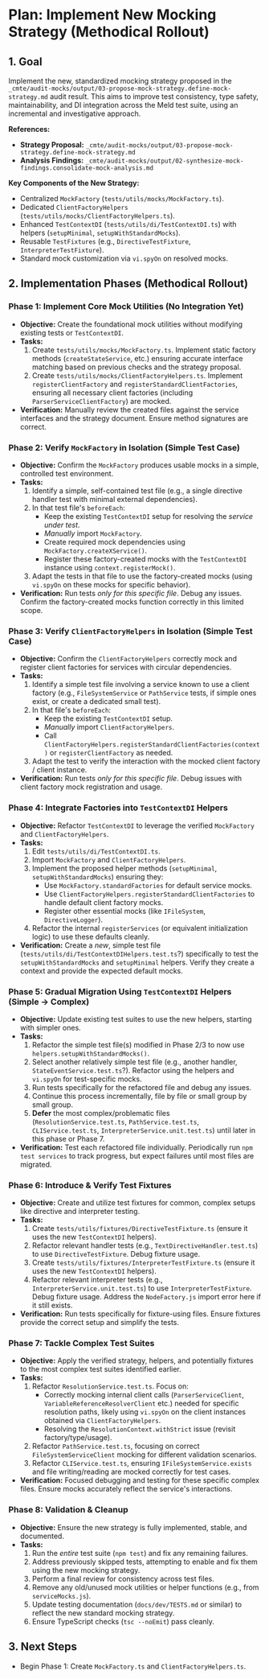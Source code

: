 # Plan: Implement New Mocking Strategy (Methodical Rollout)

## 1. Goal

Implement the new, standardized mocking strategy proposed in the `_cmte/audit-mocks/output/03-propose-mock-strategy.define-mock-strategy.md` audit result. This aims to improve test consistency, type safety, maintainability, and DI integration across the Meld test suite, using an incremental and investigative approach.

**References:**
*   **Strategy Proposal:** `_cmte/audit-mocks/output/03-propose-mock-strategy.define-mock-strategy.md`
*   **Analysis Findings:** `_cmte/audit-mocks/output/02-synthesize-mock-findings.consolidate-mock-analysis.md`

**Key Components of the New Strategy:**
*   Centralized `MockFactory` (`tests/utils/mocks/MockFactory.ts`).
*   Dedicated `ClientFactoryHelpers` (`tests/utils/mocks/ClientFactoryHelpers.ts`).
*   Enhanced `TestContextDI` (`tests/utils/di/TestContextDI.ts`) with helpers (`setupMinimal`, `setupWithStandardMocks`).
*   Reusable `TestFixtures` (e.g., `DirectiveTestFixture`, `InterpreterTestFixture`).
*   Standard mock customization via `vi.spyOn` on resolved mocks.

## 2. Implementation Phases (Methodical Rollout)

### Phase 1: Implement Core Mock Utilities (No Integration Yet)
*   **Objective:** Create the foundational mock utilities without modifying existing tests or `TestContextDI`.
*   **Tasks:**
    1.  Create `tests/utils/mocks/MockFactory.ts`. Implement static factory methods (`createStateService`, etc.) ensuring accurate interface matching based on previous checks and the strategy proposal.
    2.  Create `tests/utils/mocks/ClientFactoryHelpers.ts`. Implement `registerClientFactory` and `registerStandardClientFactories`, ensuring all necessary client factories (including `ParserServiceClientFactory`) are mocked.
*   **Verification:** Manually review the created files against the service interfaces and the strategy document. Ensure method signatures are correct.

### Phase 2: Verify `MockFactory` in Isolation (Simple Test Case)
*   **Objective:** Confirm the `MockFactory` produces usable mocks in a simple, controlled test environment.
*   **Tasks:**
    1.  Identify a simple, self-contained test file (e.g., a single directive handler test with minimal external dependencies).
    2.  In that test file's `beforeEach`:
        *   Keep the existing `TestContextDI` setup for resolving the *service under test*.
        *   *Manually* import `MockFactory`.
        *   Create required mock dependencies using `MockFactory.createXService()`.
        *   Register these factory-created mocks with the `TestContextDI` instance using `context.registerMock()`.
    3.  Adapt the tests in that file to use the factory-created mocks (using `vi.spyOn` on these mocks for specific behavior).
*   **Verification:** Run tests *only for this specific file*. Debug any issues. Confirm the factory-created mocks function correctly in this limited scope.

### Phase 3: Verify `ClientFactoryHelpers` in Isolation (Simple Test Case)
*   **Objective:** Confirm the `ClientFactoryHelpers` correctly mock and register client factories for services with circular dependencies.
*   **Tasks:**
    1.  Identify a simple test file involving a service known to use a client factory (e.g., `FileSystemService` or `PathService` tests, if simple ones exist, or create a dedicated small test).
    2.  In that file's `beforeEach`:
        *   Keep the existing `TestContextDI` setup.
        *   *Manually* import `ClientFactoryHelpers`.
        *   Call `ClientFactoryHelpers.registerStandardClientFactories(context)` or `registerClientFactory` as needed.
    3.  Adapt the test to verify the interaction with the mocked client factory / client instance.
*   **Verification:** Run tests *only for this specific file*. Debug issues with client factory mock registration and usage.

### Phase 4: Integrate Factories into `TestContextDI` Helpers
*   **Objective:** Refactor `TestContextDI` to leverage the verified `MockFactory` and `ClientFactoryHelpers`.
*   **Tasks:**
    1.  Edit `tests/utils/di/TestContextDI.ts`.
    2.  Import `MockFactory` and `ClientFactoryHelpers`.
    3.  Implement the proposed helper methods (`setupMinimal`, `setupWithStandardMocks`) ensuring they:
        *   Use `MockFactory.standardFactories` for default service mocks.
        *   Use `ClientFactoryHelpers.registerStandardClientFactories` to handle default client factory mocks.
        *   Register other essential mocks (like `IFileSystem`, `DirectiveLogger`).
    4.  Refactor the internal `registerServices` (or equivalent initialization logic) to use these defaults cleanly.
*   **Verification:** Create a *new*, simple test file (`tests/utils/di/TestContextDIHelpers.test.ts`?) specifically to test the `setupWithStandardMocks` and `setupMinimal` helpers. Verify they create a context and provide the expected default mocks.

### Phase 5: Gradual Migration Using `TestContextDI` Helpers (Simple -> Complex)
*   **Objective:** Update existing test suites to use the new helpers, starting with simpler ones.
*   **Tasks:**
    1.  Refactor the simple test file(s) modified in Phase 2/3 to now use `helpers.setupWithStandardMocks()`.
    2.  Select another relatively simple test file (e.g., another handler, `StateEventService.test.ts`?). Refactor using the helpers and `vi.spyOn` for test-specific mocks.
    3.  Run tests specifically for the refactored file and debug any issues.
    4.  Continue this process incrementally, file by file or small group by small group.
    5.  **Defer** the most complex/problematic files (`ResolutionService.test.ts`, `PathService.test.ts`, `CLIService.test.ts`, `InterpreterService.unit.test.ts`) until later in this phase or Phase 7.
*   **Verification:** Test each refactored file individually. Periodically run `npm test services` to track progress, but expect failures until most files are migrated.

### Phase 6: Introduce & Verify Test Fixtures
*   **Objective:** Create and utilize test fixtures for common, complex setups like directive and interpreter testing.
*   **Tasks:**
    1.  Create `tests/utils/fixtures/DirectiveTestFixture.ts` (ensure it uses the new `TestContextDI` helpers).
    2.  Refactor relevant handler tests (e.g., `TextDirectiveHandler.test.ts`) to use `DirectiveTestFixture`. Debug fixture usage.
    3.  Create `tests/utils/fixtures/InterpreterTestFixture.ts` (ensure it uses the new `TestContextDI` helpers).
    4.  Refactor relevant interpreter tests (e.g., `InterpreterService.unit.test.ts`) to use `InterpreterTestFixture`. Debug fixture usage. Address the `NodeFactory.js` import error here if it still exists.
*   **Verification:** Run tests specifically for fixture-using files. Ensure fixtures provide the correct setup and simplify the tests.

### Phase 7: Tackle Complex Test Suites
*   **Objective:** Apply the verified strategy, helpers, and potentially fixtures to the most complex test suites identified earlier.
*   **Tasks:**
    1.  Refactor `ResolutionService.test.ts`. Focus on:
        *   Correctly mocking internal client calls (`ParserServiceClient`, `VariableReferenceResolverClient` etc.) needed for specific resolution paths, likely using `vi.spyOn` on the client instances obtained via `ClientFactoryHelpers`.
        *   Resolving the `ResolutionContext.withStrict` issue (revisit factory/type/usage).
    2.  Refactor `PathService.test.ts`, focusing on correct `FileSystemServiceClient` mocking for different validation scenarios.
    3.  Refactor `CLIService.test.ts`, ensuring `IFileSystemService.exists` and file writing/reading are mocked correctly for test cases.
*   **Verification:** Focused debugging and testing for these specific complex files. Ensure mocks accurately reflect the service's interactions.

### Phase 8: Validation & Cleanup
*   **Objective:** Ensure the new strategy is fully implemented, stable, and documented.
*   **Tasks:**
    1.  Run the *entire* test suite (`npm test`) and fix any remaining failures.
    2.  Address previously skipped tests, attempting to enable and fix them using the new mocking strategy.
    3.  Perform a final review for consistency across test files.
    4.  Remove any old/unused mock utilities or helper functions (e.g., from `serviceMocks.js`).
    5.  Update testing documentation (`docs/dev/TESTS.md` or similar) to reflect the new standard mocking strategy.
    6.  Ensure TypeScript checks (`tsc --noEmit`) pass cleanly.

## 3. Next Steps

*   Begin Phase 1: Create `MockFactory.ts` and `ClientFactoryHelpers.ts`. 